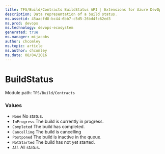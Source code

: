 ```yaml
---
title: TFS/Build/Contracts BuildStatus API | Extensions for Azure DevOps Services
description: Data representation of a build status.
ms.assetid: 45aacfd8-bc44-6bb7-c5d5-26bd4fc62ed3
ms.prod: devops
ms.technology: devops-ecosystem
generated: true
ms.manager: mijacobs
author: chcomley
ms.topic: article
ms.author: chcomley
ms.date: 08/04/2016
---
```


# BuildStatus

Module path: `TFS/Build/Contracts`

### Values

* `None` No status.
* `InProgress` The build is currently in progress.
* `Completed` The build has completed.
* `Cancelling` The build is cancelling
* `Postponed` The build is inactive in the queue.
* `NotStarted` The build has not yet started.
* `All` All status.
